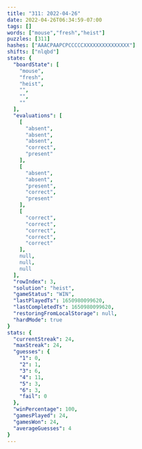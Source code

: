 ```yaml
---
title: "311: 2022-04-26"
date: 2022-04-26T06:34:59-07:00
tags: []
words: ["mouse","fresh","heist"]
puzzles: [311]
hashes: ["AAACPAAPCPCCCCCXXXXXXXXXXXXXXX"]
shifts: ["nlqbd"]
state: {
  "boardState": [
    "mouse",
    "fresh",
    "heist",
    "",
    "",
    ""
  ],
  "evaluations": [
    [
      "absent",
      "absent",
      "absent",
      "correct",
      "present"
    ],
    [
      "absent",
      "absent",
      "present",
      "correct",
      "present"
    ],
    [
      "correct",
      "correct",
      "correct",
      "correct",
      "correct"
    ],
    null,
    null,
    null
  ],
  "rowIndex": 3,
  "solution": "heist",
  "gameStatus": "WIN",
  "lastPlayedTs": 1650980099620,
  "lastCompletedTs": 1650980099620,
  "restoringFromLocalStorage": null,
  "hardMode": true
}
stats: {
  "currentStreak": 24,
  "maxStreak": 24,
  "guesses": {
    "1": 0,
    "2": 1,
    "3": 6,
    "4": 11,
    "5": 3,
    "6": 3,
    "fail": 0
  },
  "winPercentage": 100,
  "gamesPlayed": 24,
  "gamesWon": 24,
  "averageGuesses": 4
}
---
```


<!-- more -->
